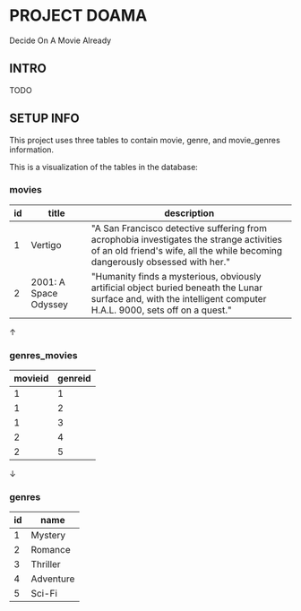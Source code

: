 # PROJECT DOAMA
Decide On A Movie Already

## INTRO
TODO

## SETUP INFO
This project uses three tables to contain movie, genre, and movie_genres information.

This is a visualization of the tables in the database:

### movies
id | title | description
--- | --- | ---
1 | Vertigo | "A San Francisco detective suffering from acrophobia investigates the strange activities of an old friend's wife, all the while becoming dangerously obsessed with her."
2 | 2001: A Space Odyssey | "Humanity finds a mysterious, obviously artificial object buried beneath the Lunar surface and, with the intelligent computer H.A.L. 9000, sets off on a quest."

↑
### genres_movies
movieid | genreid
--- | ---
1 | 1
1 | 2
1 | 3
2 | 4
2 | 5

↓
### genres
id | name
--- | ---
1 | Mystery
2 | Romance
3 | Thriller
4 | Adventure
5 | Sci-Fi




